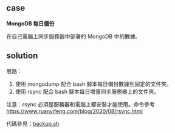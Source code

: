 ## case

**MongoDB 每日備份**

在自己電腦上同步服務器中部署的 MongoDB 中的數據。

## solution

思路：
1. 使用 mongodump 配合 bash 腳本每日備份數據到固定的文件夾。
2. 使用 rsync 配合 bash 腳本每日增量同步服務器上的文件夾。

注意：rsync 必須是服務器和電腦上都安裝才能使用。命令參考 https://www.ruanyifeng.com/blog/2020/08/rsync.html

代碼參見：[backup.sh](backup.sh)

